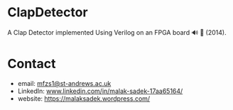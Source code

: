 # ClapDetector
A Clap Detector implemented Using Verilog on an FPGA board 🔊 🔌 (2014).

# Contact

* email: mfzs1@st-andrews.ac.uk
* LinkedIn: www.linkedin.com/in/malak-sadek-17aa65164/
* website: https://malaksadek.wordpress.com/

